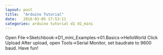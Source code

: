 ```yaml
---
layout: post
title:  "Arduino Tutorial"
date:   2016-03-05 17:53:11
categories: arduino tutorial d1 d1_mini
---
```


Open File→Sketchbook→D1_mini_Examples→01.Basics→HelloWorld
Click Upload
After upload, open Tools→Serial Monitor, set baudrate to 9600 baud.
Have fun!